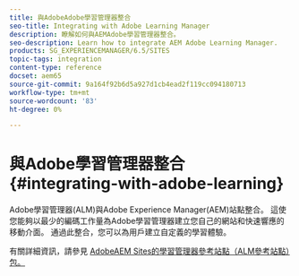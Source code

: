 ```yaml
---
title: 與AdobeAdobe學習管理器整合
seo-title: Integrating with Adobe Learning Manager
description: 瞭解如何與AEMAdobe學習管理器整合。
seo-description: Learn how to integrate AEM Adobe Learning Manager.
products: SG_EXPERIENCEMANAGER/6.5/SITES
topic-tags: integration
content-type: reference
docset: aem65
source-git-commit: 9a164f92b6d5a927d1cb4ead2f119cc094180713
workflow-type: tm+mt
source-wordcount: '83'
ht-degree: 0%

---
```


# 與Adobe學習管理器整合{#integrating-with-adobe-learning}

Adobe學習管理器(ALM)與Adobe Experience Manager(AEM)站點整合。 這使您能夠以最少的編碼工作量為Adobe學習管理器建立您自己的網站和快速響應的移動介面。 通過此整合，您可以為用戶建立自定義的學習體驗。

有關詳細資訊，請參見 [AdobeAEM Sites的學習管理器參考站點（ALM參考站點）包。](https://helpx.adobe.com/learning-manager/adobe-learning-manager-integration-aem.html)
